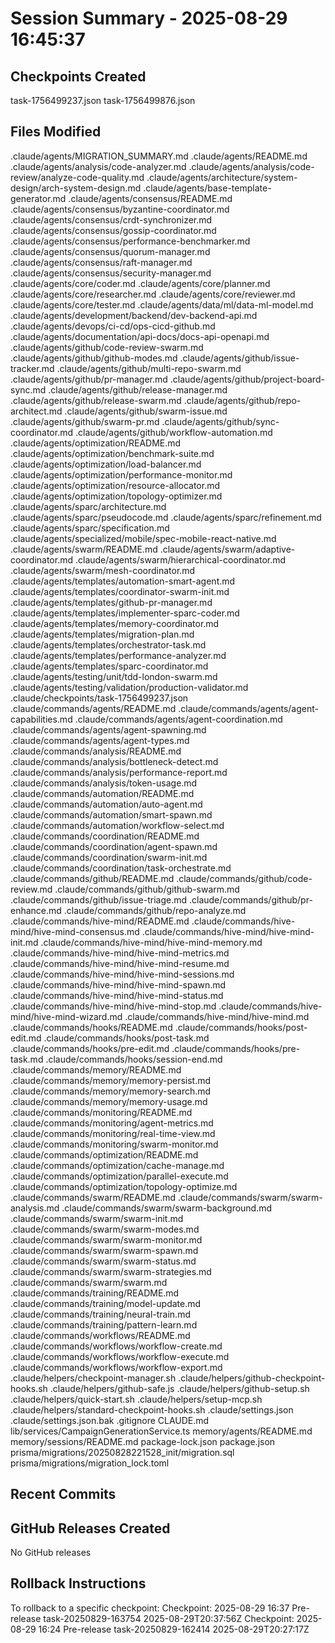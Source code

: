# Session Summary - 2025-08-29 16:45:37

## Checkpoints Created
task-1756499237.json
task-1756499876.json

## Files Modified
.claude/agents/MIGRATION_SUMMARY.md
.claude/agents/README.md
.claude/agents/analysis/code-analyzer.md
.claude/agents/analysis/code-review/analyze-code-quality.md
.claude/agents/architecture/system-design/arch-system-design.md
.claude/agents/base-template-generator.md
.claude/agents/consensus/README.md
.claude/agents/consensus/byzantine-coordinator.md
.claude/agents/consensus/crdt-synchronizer.md
.claude/agents/consensus/gossip-coordinator.md
.claude/agents/consensus/performance-benchmarker.md
.claude/agents/consensus/quorum-manager.md
.claude/agents/consensus/raft-manager.md
.claude/agents/consensus/security-manager.md
.claude/agents/core/coder.md
.claude/agents/core/planner.md
.claude/agents/core/researcher.md
.claude/agents/core/reviewer.md
.claude/agents/core/tester.md
.claude/agents/data/ml/data-ml-model.md
.claude/agents/development/backend/dev-backend-api.md
.claude/agents/devops/ci-cd/ops-cicd-github.md
.claude/agents/documentation/api-docs/docs-api-openapi.md
.claude/agents/github/code-review-swarm.md
.claude/agents/github/github-modes.md
.claude/agents/github/issue-tracker.md
.claude/agents/github/multi-repo-swarm.md
.claude/agents/github/pr-manager.md
.claude/agents/github/project-board-sync.md
.claude/agents/github/release-manager.md
.claude/agents/github/release-swarm.md
.claude/agents/github/repo-architect.md
.claude/agents/github/swarm-issue.md
.claude/agents/github/swarm-pr.md
.claude/agents/github/sync-coordinator.md
.claude/agents/github/workflow-automation.md
.claude/agents/optimization/README.md
.claude/agents/optimization/benchmark-suite.md
.claude/agents/optimization/load-balancer.md
.claude/agents/optimization/performance-monitor.md
.claude/agents/optimization/resource-allocator.md
.claude/agents/optimization/topology-optimizer.md
.claude/agents/sparc/architecture.md
.claude/agents/sparc/pseudocode.md
.claude/agents/sparc/refinement.md
.claude/agents/sparc/specification.md
.claude/agents/specialized/mobile/spec-mobile-react-native.md
.claude/agents/swarm/README.md
.claude/agents/swarm/adaptive-coordinator.md
.claude/agents/swarm/hierarchical-coordinator.md
.claude/agents/swarm/mesh-coordinator.md
.claude/agents/templates/automation-smart-agent.md
.claude/agents/templates/coordinator-swarm-init.md
.claude/agents/templates/github-pr-manager.md
.claude/agents/templates/implementer-sparc-coder.md
.claude/agents/templates/memory-coordinator.md
.claude/agents/templates/migration-plan.md
.claude/agents/templates/orchestrator-task.md
.claude/agents/templates/performance-analyzer.md
.claude/agents/templates/sparc-coordinator.md
.claude/agents/testing/unit/tdd-london-swarm.md
.claude/agents/testing/validation/production-validator.md
.claude/checkpoints/task-1756499237.json
.claude/commands/agents/README.md
.claude/commands/agents/agent-capabilities.md
.claude/commands/agents/agent-coordination.md
.claude/commands/agents/agent-spawning.md
.claude/commands/agents/agent-types.md
.claude/commands/analysis/README.md
.claude/commands/analysis/bottleneck-detect.md
.claude/commands/analysis/performance-report.md
.claude/commands/analysis/token-usage.md
.claude/commands/automation/README.md
.claude/commands/automation/auto-agent.md
.claude/commands/automation/smart-spawn.md
.claude/commands/automation/workflow-select.md
.claude/commands/coordination/README.md
.claude/commands/coordination/agent-spawn.md
.claude/commands/coordination/swarm-init.md
.claude/commands/coordination/task-orchestrate.md
.claude/commands/github/README.md
.claude/commands/github/code-review.md
.claude/commands/github/github-swarm.md
.claude/commands/github/issue-triage.md
.claude/commands/github/pr-enhance.md
.claude/commands/github/repo-analyze.md
.claude/commands/hive-mind/README.md
.claude/commands/hive-mind/hive-mind-consensus.md
.claude/commands/hive-mind/hive-mind-init.md
.claude/commands/hive-mind/hive-mind-memory.md
.claude/commands/hive-mind/hive-mind-metrics.md
.claude/commands/hive-mind/hive-mind-resume.md
.claude/commands/hive-mind/hive-mind-sessions.md
.claude/commands/hive-mind/hive-mind-spawn.md
.claude/commands/hive-mind/hive-mind-status.md
.claude/commands/hive-mind/hive-mind-stop.md
.claude/commands/hive-mind/hive-mind-wizard.md
.claude/commands/hive-mind/hive-mind.md
.claude/commands/hooks/README.md
.claude/commands/hooks/post-edit.md
.claude/commands/hooks/post-task.md
.claude/commands/hooks/pre-edit.md
.claude/commands/hooks/pre-task.md
.claude/commands/hooks/session-end.md
.claude/commands/memory/README.md
.claude/commands/memory/memory-persist.md
.claude/commands/memory/memory-search.md
.claude/commands/memory/memory-usage.md
.claude/commands/monitoring/README.md
.claude/commands/monitoring/agent-metrics.md
.claude/commands/monitoring/real-time-view.md
.claude/commands/monitoring/swarm-monitor.md
.claude/commands/optimization/README.md
.claude/commands/optimization/cache-manage.md
.claude/commands/optimization/parallel-execute.md
.claude/commands/optimization/topology-optimize.md
.claude/commands/swarm/README.md
.claude/commands/swarm/swarm-analysis.md
.claude/commands/swarm/swarm-background.md
.claude/commands/swarm/swarm-init.md
.claude/commands/swarm/swarm-modes.md
.claude/commands/swarm/swarm-monitor.md
.claude/commands/swarm/swarm-spawn.md
.claude/commands/swarm/swarm-status.md
.claude/commands/swarm/swarm-strategies.md
.claude/commands/swarm/swarm.md
.claude/commands/training/README.md
.claude/commands/training/model-update.md
.claude/commands/training/neural-train.md
.claude/commands/training/pattern-learn.md
.claude/commands/workflows/README.md
.claude/commands/workflows/workflow-create.md
.claude/commands/workflows/workflow-execute.md
.claude/commands/workflows/workflow-export.md
.claude/helpers/checkpoint-manager.sh
.claude/helpers/github-checkpoint-hooks.sh
.claude/helpers/github-safe.js
.claude/helpers/github-setup.sh
.claude/helpers/quick-start.sh
.claude/helpers/setup-mcp.sh
.claude/helpers/standard-checkpoint-hooks.sh
.claude/settings.json
.claude/settings.json.bak
.gitignore
CLAUDE.md
lib/services/CampaignGenerationService.ts
memory/agents/README.md
memory/sessions/README.md
package-lock.json
package.json
prisma/migrations/20250828221528_init/migration.sql
prisma/migrations/migration_lock.toml

## Recent Commits


## GitHub Releases Created
No GitHub releases

## Rollback Instructions
To rollback to a specific checkpoint:
Checkpoint: 2025-08-29 16:37	Pre-release	task-20250829-163754	2025-08-29T20:37:56Z
Checkpoint: 2025-08-29 16:24	Pre-release	task-20250829-162414	2025-08-29T20:27:17Z

